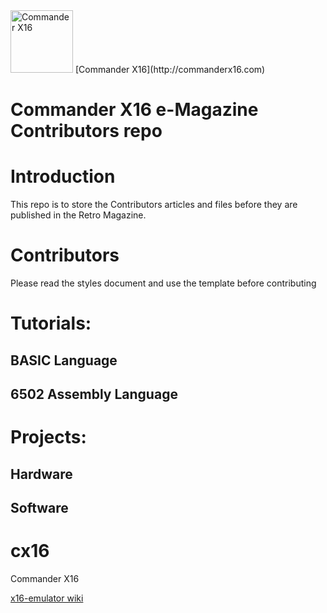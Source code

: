 <img src="https://cldup.com/ldK0mW2kct.png" alt="Commander X16" width="100" height="100">  
[Commander X16](http://commanderx16.com)

#  Commander X16 e-Magazine Contributors repo

# Introduction
This repo is to store the Contributors articles and files before they are published in the Retro Magazine.

# Contributors
Please read the styles document and use the template before contributing 

# Tutorials:
## BASIC Language

## 6502 Assembly Language

# Projects:
## Hardware
## Software 



# cx16
Commander X16 


[x16-emulator wiki](https://github.com/commanderx16/x16-emulator/wiki)







